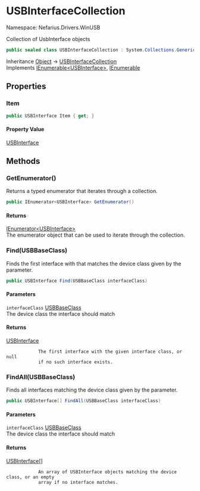# USBInterfaceCollection

Namespace: Nefarius.Drivers.WinUSB

Collection of UsbInterface objects

```csharp
public sealed class USBInterfaceCollection : System.Collections.Generic.IEnumerable`1[[Nefarius.Drivers.WinUSB.USBInterface, Nefarius.Drivers.WinUSB, Version=2.1.1.0, Culture=neutral, PublicKeyToken=null]], System.Collections.IEnumerable
```

Inheritance [Object](https://docs.microsoft.com/en-us/dotnet/api/system.object) → [USBInterfaceCollection](./nefarius.drivers.winusb.usbinterfacecollection.md)<br>
Implements [IEnumerable&lt;USBInterface&gt;](https://docs.microsoft.com/en-us/dotnet/api/system.collections.generic.ienumerable-1), [IEnumerable](https://docs.microsoft.com/en-us/dotnet/api/system.collections.ienumerable)

## Properties

### **Item**

```csharp
public USBInterface Item { get; }
```

#### Property Value

[USBInterface](./nefarius.drivers.winusb.usbinterface.md)<br>

## Methods

### **GetEnumerator()**

Returns a typed enumerator that iterates through a collection.

```csharp
public IEnumerator<USBInterface> GetEnumerator()
```

#### Returns

[IEnumerator&lt;USBInterface&gt;](https://docs.microsoft.com/en-us/dotnet/api/system.collections.generic.ienumerator-1)<br>
The enumerator object that can be used to iterate through the collection.

### **Find(USBBaseClass)**

Finds the first interface with that matches the device class
 given by the  parameter.

```csharp
public USBInterface Find(USBBaseClass interfaceClass)
```

#### Parameters

`interfaceClass` [USBBaseClass](./nefarius.drivers.winusb.usbbaseclass.md)<br>
The device class the interface should match

#### Returns

[USBInterface](./nefarius.drivers.winusb.usbinterface.md)<br>

                The first interface with the given interface class, or null
                if no such interface exists.

### **FindAll(USBBaseClass)**

Finds all interfaces matching the device class given by the
  parameter.

```csharp
public USBInterface[] FindAll(USBBaseClass interfaceClass)
```

#### Parameters

`interfaceClass` [USBBaseClass](./nefarius.drivers.winusb.usbbaseclass.md)<br>
The device class the interface should match

#### Returns

[USBInterface[]](./nefarius.drivers.winusb.usbinterface.md)<br>

                An array of USBInterface objects matching the device class, or an empty
                array if no interface matches.
